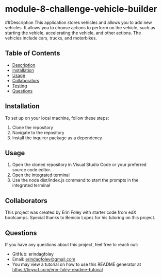 # module-8-challenge-vehicle-builder

##Description
This application stores vehicles and allows you to add new vehicles. It allows you to choose actions to perform on the vehicle, such as starting the vehicle, accelerating the vehicle, and other actions. The vehicles include cars, trucks, and motorbikes. 

## Table of Contents
- [Description](#description)
- [Installation](#installation)
- [Usage](#usage)
- [Collaborators](#collaborators)
- [Testing](#testing)
- [Questions](#questions)

## Installation
To set up on your local machine, follow these steps:

1. Clone the repository
2. Navigate to the repository
3. Install the inquirer package as a dependency

## Usage
1. Open the cloned repository in Visual Studio Code or your preferred source code editor.
2. Open the integrated terminal
3. Use the node dist/index.js command to start the prompts in the integrated terminal

## Collaborators
This project was created by Erin Foley with starter code from edX bootcamps. Special thanks to Benicio Lopez for his tutoring on this project.

## Questions
If you have any questions about this project, feel free to reach out:
- GitHub: erindagfoley
- Email: erindagfoley@gmail.com
- You may view a tutorial on how to use this README generator at https://tinyurl.com/erin-foley-readme-tutorial 
